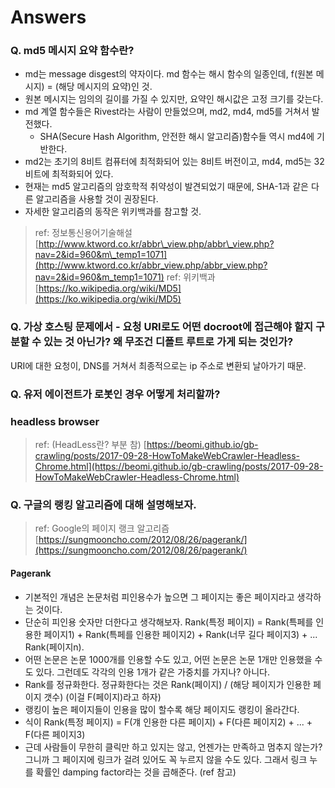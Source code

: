 # Answers

### Q. md5 메시지 요약 함수란?

* md는 message disgest의 약자이다. md 함수는 해시 함수의 일종인데, f\(원본 메시지\) = \(해당 메시지의 요약\)인 것.
* 원본 메시지는 임의의 길이를 가질 수 있지만, 요약인 해시값은 고정 크기를 갖는다.
* md 계열 함수들은 Rivest라는 사람이 만들었으며, md2, md4, md5를 거쳐서 발전했다.
  * SHA\(Secure Hash Algorithm, 안전한 해시 알고리즘\)함수들 역시 md4에 기반한다.
* md2는 초기의 8비트 컴퓨터에 최적화되어 있는 8비트 버전이고, md4, md5는 32비트에 최적화되어 있다.
* 현재는 md5 알고리즘의 암호학적 취약성이 발견되었기 때문에, SHA-1과 같은 다른 알고리즘을 사용할 것이 권장된다.
* 자세한 알고리즘의 동작은 위키백과를 참고할 것.

> ref: 정보통신용어기술해설 [http://www.ktword.co.kr/abbr\_view.php/abbr\_view.php?nav=2&id=960&m\_temp1=1071](http://www.ktword.co.kr/abbr_view.php/abbr_view.php?nav=2&id=960&m_temp1=1071) ref: 위키백과 [https://ko.wikipedia.org/wiki/MD5](https://ko.wikipedia.org/wiki/MD5)

### Q. 가상 호스팅 문제에서 - 요청 URI로도 어떤 docroot에 접근해야 할지 구분할 수 있는 것 아닌가? 왜 무조건 디폴트 루트로 가게 되는 것인가?

URI에 대한 요청이, DNS를 거쳐서 최종적으로는 ip 주소로 변환되 날아가기 때문.

### Q. 유저 에이전트가 로봇인 경우 어떻게 처리할까?

### headless browser

> ref: \(HeadLess란? 부분 참\) [https://beomi.github.io/gb-crawling/posts/2017-09-28-HowToMakeWebCrawler-Headless-Chrome.html](https://beomi.github.io/gb-crawling/posts/2017-09-28-HowToMakeWebCrawler-Headless-Chrome.html)

### Q. 구글의 랭킹 알고리즘에 대해 설명해보자.

> ref: Google의 페이지 랭크 알고리즘 [https://sungmooncho.com/2012/08/26/pagerank/](https://sungmooncho.com/2012/08/26/pagerank/)

#### Pagerank

* 기본적인 개념은 논문처럼 피인용수가 높으면 그 페이지는 좋은 페이지라고 생각하는 것이다.
* 단순히 피인용 숫자만 더한다고 생각해보자. Rank\(특정 페이지\) = Rank\(특페를 인용한 페이지1\) + Rank\(특페를 인용한 페이지2\) + Rank\(너무 길다 페이지3\) + ... Rank\(페이지n\).
* 어떤 논문은 논문 1000개를 인용할 수도 있고, 어떤 논문은 논문 1개만 인용했을 수도 있다. 그런데도 각각의 인용 1개가 같은 가중치를 가지나? 아니다.
* Rank를 정규화한다. 정규화한다는 것은 Rank\(페이지\) / \(해당 페이지가 인용한 페이지 갯수\) \(이걸 F\(페이지\)라고 하자\)
* 랭킹이 높은 페이지들이 인용을 많이 할수록 해당 페이지도 랭킹이 올라간다.
* 식이 Rank\(특정 페이지\) = F\(걔 인용한 다른 페이지\) + F\(다른 페이지2\) + ... + F\(다른 페이지3\)
* 근데 사람들이 무한히 클릭만 하고 있지는 않고, 언젠가는 만족하고 멈추지 않는가? 그니까 그 페이지에 링크가 걸려 있어도 꼭 누르지 않을 수도 있다. 그래서 링크 누를 확률인 damping factor라는 것을 곱해준다. \(ref 참고\)

